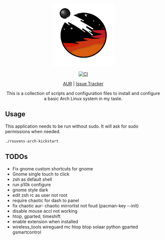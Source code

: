 <p align="center">
  <img src="https://github.com/RouHim/rouvens-arch-kickstart/raw/main/icon.png" width="200">
</p>

<p align="center">
    <a href="https://github.com/RouHim/rouvens-arch-kickstart/actions/workflows/pipe.yml"><img src="https://github.com/RouHim/rouvens-arch-kickstart/actions/workflows/ci-cd-pipe.yml/badge.svg" alt="CI"></a>
</p>

<p align="center">
  <a href="https://...">AUR</a>
  | <a href="https://github.com/RouHim/rouvens-arch-kickstart/issues">Issue Tracker</a>
</p>

<p align="center">
This is a collection of scripts and configuration files to install and configure a basic Arch Linux system in my taste.
</p>

## Usage

This application needs to be run without sudo. It will ask for sudo permissions when needed.

```bash
./rouvens-arch-kickstart
```

## TODOs

* Fix gnome custom shortcuts for gnome
* Gnome single touch to click
* zsh as default shell
* run p10k configure
* gnome style dark
* edit zsh rc as user not root
* require chaotic for dash to panel
* fix chaotic aur- chaotic mirrorlist not foud (pacman-key --init)
* disable mouse accl not working
* htop, gparted, timeshift
* enable extension when installed
* wireless_tools wireguard mc  htop btop solaar python gparted gsmartcontrol
